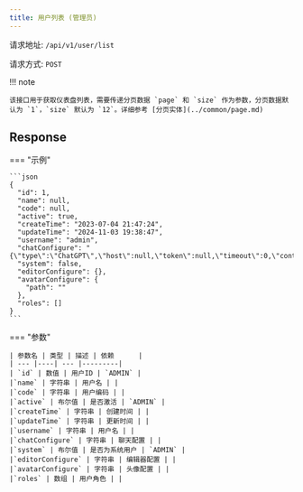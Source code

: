 ```yaml
---
title: 用户列表 (管理员)
---
```


请求地址: `/api/v1/user/list`

请求方式: `POST`

!!! note

    该接口用于获取仪表盘列表，需要传递分页数据 `page` 和 `size` 作为参数，分页数据默认为 `1`，`size` 默认为 `12`。详细参考 [分页实体](../common/page.md)

## Response

=== "示例"

    ```json
    {
      "id": 1,
      "name": null,
      "code": null,
      "active": true,
      "createTime": "2023-07-04 21:47:24",
      "updateTime": "2024-11-03 19:38:47",
      "username": "admin",
      "chatConfigure": "{\"type\":\"ChatGPT\",\"host\":null,\"token\":null,\"timeout\":0,\"contentCount\":5}",
      "system": false,
      "editorConfigure": {},
      "avatarConfigure": {
        "path": ""
      },
      "roles": []
    }
    ```

=== "参数"

    | 参数名 | 类型 | 描述 | 依赖      |
    | --- |----| --- |---------|
    | `id` | 数值 | 用户ID | `ADMIN` |
    |`name` | 字符串 | 用户名 | |
    |`code` | 字符串 | 用户编码 | |
    |`active` | 布尔值 | 是否激活 | `ADMIN` |
    |`createTime` | 字符串 | 创建时间 | |
    |`updateTime` | 字符串 | 更新时间 | |
    |`username` | 字符串 | 用户名 | |
    |`chatConfigure` | 字符串 | 聊天配置 | |
    |`system` | 布尔值 | 是否为系统用户 | `ADMIN` |
    |`editorConfigure` | 字符串 | 编辑器配置 | |
    |`avatarConfigure` | 字符串 | 头像配置 | |
    |`roles` | 数组 | 用户角色 | |
